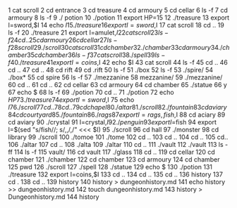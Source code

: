 1  cat scroll
    2  cd entrance
    3  cd treasure
    4  cd armoury
    5  cd cellar
    6  ls -f
    7  cd armoury
    8  ls -f
    9  ./ potion
   10  ./potion
   11  export HP=15
   12  ./treasure
   13  export I=sword,$I
   14  echo $I
   15  ./treasure
   16  export I=sword,$I
   17  cat scroll
   18  cd ..
   19  ls -f
   20  ./treasure
   21  export I=amulet,$I
   22  cat scroll
   23  ls -f
   24  cd ..
   25  cd armoury
   26  cd cellar
   27  ls -f
   28  scroll
   29  ./scroll
   30  cat scroll
   31  cd chamber
   32  ./chamber
   33  cd armoury
   34  ./chamber
   35  cd chamber
   36  ls -f
   37  cat scroll
   38  ./spell
   39  ls -f
   40  ./treasure
   41  export I=coins,$I
   42  echo $I
   43  cat scroll
   44  ls -f
   45  cd ..
   46  cd ..
   47  cd ..
   48  cd rift
   49  cd .rift
   50  ls -f
   51  ./box
   52  ls -f
   53  ./spire/
   54  ./box*
   55  cd spire
   56  ls -f
   57  ./mezzanine
   58  mezzanine/
   59  ./mezzanine/
   60  cd ..
   61  cd ..
   62  cd cellar
   63  cd armoury
   64  cd chamber
   65  ./statue
   66  y
   67  echo $
   68  ls -f
   69  ./potion
   70  cd ..
   71  ./potion
   72  echo $HP
   73  ./treasure
   74  export I=sword,$I
   75  echo $I
   76  ./scroll
   77  cd ..
   78  cd ..
   79  cd chapel
   80  ./altar
   81  ./scroll
   82  ./fountain
   83  cd aviary
   84  cd courtyard
   85  ./fountain
   86  ./rags
   87  export I=rags,fish,$I
   88  cd aciary
   89  cd aviary
   90  ./crystal
   91  I=crystal,$I
   92  ./penguin
   93  export I=$fish
   94  export I=$(sed "s/fish//; s/,,/,/" <<< $I)
   95  ./scroll
   96  cd hall
   97  ./monster
   98  cd library
   99  ./scroll
  100  ./tomoe
  101  ./tome
  102  cd ..
  103  cd ..
  104  cd ..
  105  cd..
  106  ./altar
  107  cd ..
  108  ./alta
  109  ./altar
  110  cd ..
  111  ./vault
  112  ./vault
  113  ls -ff
  114  ls -f
  115  vault/
  116  cd vault
  117  ./glass
  118  cd ..
  119  cd cellar
  120  cd chamber
  121  ./chamber
  122  cd chamber
  123  cd armoury
  124  cd chamber
  125  pwd
  126  ./scroll
  127  ./spell
  128  ./statue
  129  echo $
  130  ./potion
  131  ./treasure
  132  export I=coins,$I
  133  cd ..
  134  cd ..
  135  cd ..
  136  history
  137  cd .
  138  cd ..
  139  history
  140  history > dungeonhistory.md
  141  echo history >> dungeonhistory.md
  142  touch dungeonhistory.md
  143  history > Dungeonhistory.md
  144  history